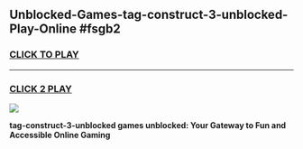 
## Unblocked-Games-tag-construct-3-unblocked-Play-Online #fsgb2
<h3>
<a href="https://news.freeplayer.one?title=tag-construct-3-unblocked&ref=3">CLICK TO PLAY</a></h3>
<hr>

<h3>
<a href="https://news.freeplayer.one?title=tag-construct-3-unblocked&ref=3">CLICK 2 PLAY</a>
  
</h3>

<a href="https://news.freeplayer.one?title=tag-construct-3-unblocked&ref=3"><img src="https://clearcache.store/games.png"></a>


**tag-construct-3-unblocked games unblocked: Your Gateway to Fun and Accessible Online Gaming**
